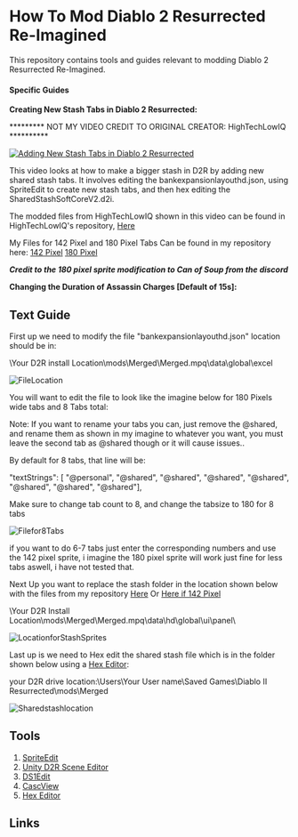 # How To Mod Diablo 2 Resurrected Re-Imagined

This repository contains tools and guides relevant to modding Diablo 2 Resurrected Re-Imagined.

#### Specific Guides



**Creating New Stash Tabs in Diablo 2 Resurrected:**

********* NOT MY VIDEO CREDIT TO ORIGINAL CREATOR: HighTechLowIQ **********

[![Adding New Stash Tabs in Diablo 2 Resurrected](https://img.youtube.com/vi/rAsr9Zvmn_Q/0.jpg)](https://www.youtube.com/watch?v=rAsr9Zvmn_Q)

This video looks at how to make a bigger stash in D2R by adding new shared stash tabs. It involves editing the bankexpansionlayouthd.json, using SpriteEdit to create new stash tabs, and then hex editing the SharedStashSoftCoreV2.d2i.

The modded files from HighTechLowIQ shown in this video can be found in HighTechLowIQ's repository, [Here](https://github.com/HighTechLowIQ/ModdingDiablo2Resurrected/blob/master/mods/stashtabs.mpq)

My Files for 142 Pixel and 180 Pixel Tabs Can be found in my repository here:
[142 Pixel](https://github.com/Sprocknow/D2R-Reimagined-Mods/tree/main/stash142pix)
[180 Pixel](https://github.com/Sprocknow/D2R-Reimagined-Mods/tree/main/stash180pix)

***Credit to the 180 pixel sprite modification to Can of Soup from the discord***



**Changing the Duration of Assassin Charges [Default of 15s]:**


## Text Guide

First up we need to modify the file "bankexpansionlayouthd.json" location should be in:

\Your D2R install Location\mods\Merged\Merged.mpq\data\global\excel

![FileLocation](https://github.com/user-attachments/assets/99e6669f-b5a1-4584-ac71-e50f78829a9b)

You will want to edit the file to look like the imagine below for 180 Pixels wide tabs and 8 Tabs total:

Note: If you want to rename your tabs you can, just remove the @shared, and rename them as shown in my imagine to whatever you want, you must leave the second tab as @shared though or it will cause issues..

By default for 8 tabs, that line will be:

"textStrings": [ "@personal", "@shared", "@shared", "@shared", "@shared", "@shared", "@shared", "@shared"],

Make sure to change tab count to 8, and change the tabsize to 180 for 8 tabs

![Filefor8Tabs](https://github.com/user-attachments/assets/3f8ba3b5-9df2-462e-8272-f909982577fb)

if you want to do 6-7 tabs just enter the corresponding numbers and use the 142 pixel sprite, i imagine the 180 pixel sprite will work just fine for less tabs aswell, i have not tested that.

Next Up you want to replace the stash folder in the location shown below with the files from my repository [Here](https://github.com/Sprocknow/D2R-Reimagined-Mods/tree/main/stash180pix) Or [Here if 142 Pixel](https://github.com/Sprocknow/D2R-Reimagined-Mods/tree/main/stash142pix)

\Your D2R Install Location\mods\Merged\Merged.mpq\data\hd\global\ui\panel\

![LocationforStashSprites](https://github.com/user-attachments/assets/c9dd5a36-1029-428a-bed6-077d960def3a)

Last up is we need to Hex edit the shared stash file which is in the folder shown below using a [Hex Editor](https://hexed.it/):

your D2R drive location:\Users\Your User name\Saved Games\Diablo II Resurrected\mods\Merged

![Sharedstashlocation](https://github.com/user-attachments/assets/425f33a7-b3cd-4306-98a8-cab582571223)







## Tools

1. [SpriteEdit](https://github.com/eezstreet/D2RModding-SpriteEdit/releases)
2. [Unity D2R Scene Editor](https://github.com/pairofdocs/Unity-D2R-Scene-Editor)
3. [DS1Edit](http://paul.siramy.free.fr/_divers/ds1/dl_ds1edit.html)
4. [CascView](https://www.hiveworkshop.com/threads/ladiks-casc-viewer.331540/)
5. [Hex Editor](https://hexed.it/)

## Links

